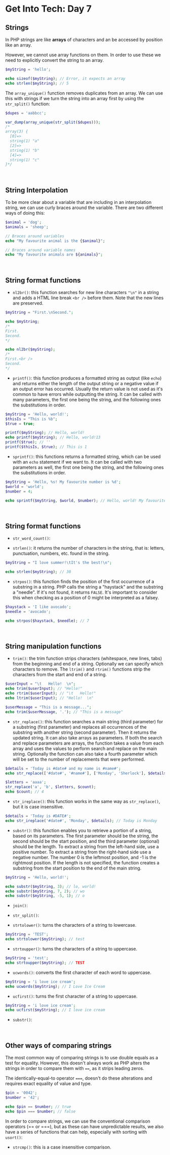 # Get Into Tech: Day 7 #

## Strings ##

In PHP strings are like **arrays** of characters and an be accessed by position like an array.

However, we cannot use array functions on them. In order to use these we need to explicitly convert the string to an array.

```php
$myString = 'hello';

echo sizeof($myString); // Error, it expects an array
echo strlen($myString); // 5
```

The `array_unique()` function removes duplicates from an array. We can use this with strings if we turn the string into an array first by using the `str_split()` function:

```php
$dupes = 'aabbcc';

var_dump(array_unique(str_split($dupes)));
/*
array(3) {
  [0]=>
  string(1) "a"
  [2]=>
  string(1) "b"
  [4]=>
  string(1) "c"
}*/
```
<br/>

## String Interpolation ##

To be more clear about a variable that are including in an interpolation string, we can use curly braces around the variable. There are two different ways of doing this:

```php
$animal = 'dog';
$animals = 'sheep';

// Braces around variables
echo "My favourite animal is the {$animal}";

// Braces around variable names
echo "My favourite animals are ${animals}";
```
<br/>

## String format functions ##

- `nl2br()`: this function searches for new line characters `"\n"` in a string and adds a HTML line break `<br />` before them. Note that the new lines are preserved.

```php
$myString = "First.\nSecond.";

echo $myString;
/*
First.
Second.
*/

echo nl2br($myString);
/*
First.<br />
Second.
*/
```

- `printf()`: this function produces a formatted string as output (like `echo`) and returns either the length of the output string or a
negative value if an output error has occurred. Usually the return value is not used as it's common to have errors while outputting the string. It can be called with many parameters, the first one being the string, and the following ones the substitutions in order.

```php
$myString = 'Hello, world!';
$thisIs = "This is %b";
$true = true;

printf($myString); // Hello, world!
echo printf($myString); // Hello, world!13
printf($true); // ''
printf($thisIs, $true); // This is 1
```

- `sprintf()`: this functions returns a formatted string, which can be used with an `echo` statement if we want to. It can be called with two parameters as well, the first one being the string, and the following ones the substitutions in order.

```php
$myString = 'Hello, %s! My favourite number is %d';
$world = 'world';
$number = 4;

echo sprintf($myString, $world, $number); // Hello, world! My favourite number is 4
```
<br/>

## String format functions ##

- `str_word_count()`:

- `strlen()`: it returns the number of characters in the string, that is: letters, punctuation, numbers, etc. found in the string.

```php
$myString = "I love summer!\tIt's the best!\n";

echo strlen($myString); // 30
```

- `strpos()`: this function finds the position of the first occurrence of a substring in a string. PHP calls the string a "haystack" and the substring a "needle". If it's not found, it returns `FALSE`. It's important to consider this when checking as a position of 0 might be interpreted as a falsey.

```php
$haystack = 'I like avocado';
$needle = 'avocado';

echo strpos($haystack, $needle); // 7
```
<br/>

## String manipulation functions ##

- `trim()`: the trim function strips characters (whitespace, new lines, tabs) from the beginning and end of a string. Optionally we can specify which characters to remove. The `ltrim()` and `rtrim()` functions strip the characters from the start and end of a string.

```php
$userInput = "\t   Hello!  \n";
echo trim($userInput); // "Hello!"
echo rtrim($userInput); // "\t   Hello!"
echo ltrim($userInput); // "Hello!  \n"

$userMessage = "This is a message...";
echo trim($userMessage, '.'); // "This is a message"
```

- `str_replace()`: this function searches a main string (third parameter) for a substring (first parameter) and replaces all occurrences of the substring with another string (second parameter). Then it returns the updated string. It can also take arrays as parameters. If both the search and replace parameters are arrays, the function takes a value from each array and uses the values to
perform search and replace on the main string. Optionally the function can also take a fourth parameter which will be set to the number of replacements that were performed.

```php
$details = 'Today is #date# and my name is #name#';
echo str_replace(['#date#', '#name#'], ['Monday', 'Sherlock'], $details); // Today is Monday and my name is Sherlock

$letters = 'aaaa';
str_replace('a', 'b', $letters, $count);
echo $count; // 4
```

- `str_ireplace()`: this function works in the same way as `str_replace()`, but it is case insensitive.

```php
$details = 'Today is #DATE#';
echo str_ireplace('#date#', 'Monday', $details); // Today is Monday
```

- `substr()`: this function enables you to retrieve a portion of a string, based on its parameters. The first
parameter should be the string, the second should be the start position, and the third parameter (optional) should be the length. To extract a string from the left-hand side, use a positive number. To extract a string from the right-hand side use a negative number. The number 0 is the leftmost position, and -1 is the rightmost position. If the length is not specified, the function creates a substring from the start position to the end of the main string.

```php
$myString = 'Hello, world!';

echo substr($myString, 3); // lo, world!
echo substr($myString, 7, 2); // wo
echo substr($myString, -5, 1); // o
```

- `join()`:

- `str_split()`:

- `strtolower()`: turns the characters of a string to lowercase.

```php
$myString = 'TEST';
echo strtolower($myString); // test
```

- `strtoupper()`: turns the characters of a string to uppercase.

```php
$myString = 'test';
echo strtoupper($myString); // TEST
```

- `ucwords()`: converts the first character of each word to uppercase.

```php
$myString = 'i love ice cream';
echo ucwords($myString); // I Love Ice Cream
```

- `ucfirst()`: turns the first character of a string to uppercase.

```php
$myString = 'i love ice cream';
echo ucfirst($myString); // I love ice cream
```

- `substr()`:
<br/>

## Other ways of comparing strings ##

The most common way of comparing strings is to use double equals as a test for equality. However, this doesn't always work as PHP alters the strings in order to compare them with `==`, as it strips leading zeros.

The identically-equal-to operator `===`, doesn't do these alterations and requires exact equality of value and type.

```php
$pin = '0042';
$number = '42';

echo $pin == $number; // true
echo $pin === $number; // false
```

In order to compare strings, we can use the conventional comparison operators (== or ===), but as these can have unpredictable results, we also have a series of functions that can help, especially with sorting with `usort()`:

- `strcmp()`: this is a case insensitive comparison.
